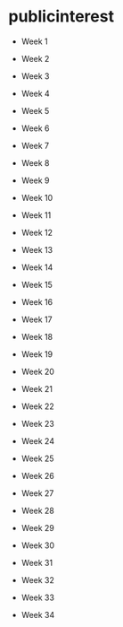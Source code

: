 # publicinterest

- Week 1 
- Week 2 
- Week 3 
- Week 4

- Week 5 
- Week 6 
- Week 7 
- Week 8


- Week 9
- Week 10 
- Week 11
- Week 12 


- Week 13
- Week 14 
- Week 15
- Week 16


- Week 17
- Week 18
- Week 19
- Week 20



- Week 21 
- Week 22 
- Week 23 
- Week 24


- Week 25 
- Week 26
- Week 27
- Week 28


- Week 29
- Week 30
- Week 31 
- Week 32


- Week 33 
- Week 34
